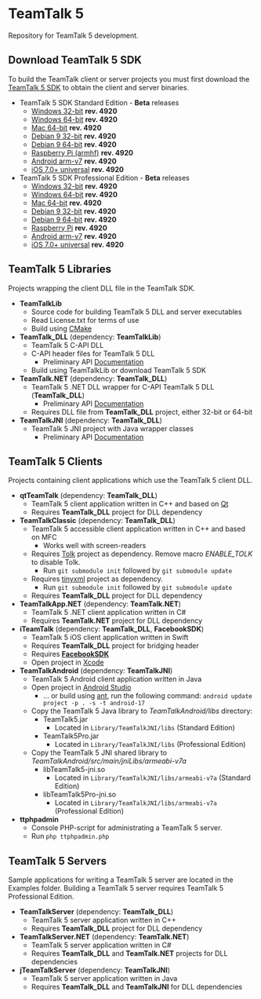 # TeamTalk 5

Repository for TeamTalk 5 development.

## Download TeamTalk 5 SDK

To build the TeamTalk client or server projects you must first download the
[TeamTalk 5 SDK](http://www.bearware.dk/?page_id=393) to obtain the client and server binaries.

* TeamTalk 5 SDK Standard Edition - **Beta** releases
  * [Windows 32-bit](http://bearware.dk/test/teamtalksdk/v5.3.1.4920/tt5sdk_v5.3.1.4920_win32.7z) **rev. 4920**
  * [Windows 64-bit](http://bearware.dk/test/teamtalksdk/v5.3.1.4920/tt5sdk_v5.3.1.4920_win64.7z) **rev. 4920**
  * [Mac 64-bit](http://bearware.dk/test/teamtalksdk/v5.3.1.4920/tt5sdk_v5.3.1.4920_macos_x86_64.7z) **rev. 4920**
  * [Debian 9 32-bit](http://bearware.dk/test/teamtalksdk/v5.3.1.4920/tt5sdk_v5.3.1.4920_debian9_i386.7z) **rev. 4920**
  * [Debian 9 64-bit](http://bearware.dk/test/teamtalksdk/v5.3.1.4920/tt5sdk_v5.3.1.4920_debian9_x86_64.7z) **rev. 4920**
  * [Raspberry Pi (armhf)](http://bearware.dk/test/teamtalksdk/v5.3.1.4920/tt5sdk_v5.3.1.4920_raspbian_armhf.7z) **rev. 4920**
  * [Android arm-v7](http://bearware.dk/test/teamtalksdk/v5.3.1.4920/tt5sdk_v5.3.1.4920_android_armv7a.7z)  **rev. 4920**
  * [iOS 7.0+ universal](http://bearware.dk/test/teamtalksdk/v5.3.1.4920/tt5sdk_v5.3.1.4920_ios_universal.7z)  **rev. 4920**
* TeamTalk 5 SDK Professional Edition - **Beta** releases
  * [Windows 32-bit](http://bearware.dk/test/teamtalksdk/v5.3.1.4920/tt5prosdk_v5.3.1.4920_win32.7z) **rev. 4920**
  * [Windows 64-bit](http://bearware.dk/test/teamtalksdk/v5.3.1.4920/tt5prosdk_v5.3.1.4920_win64.7z) **rev. 4920**
  * [Mac 64-bit](http://bearware.dk/test/teamtalksdk/v5.3.1.4920/tt5prosdk_v5.3.1.4920_macos_x86_64.7z) **rev. 4920**
  * [Debian 9 32-bit](http://bearware.dk/test/teamtalksdk/v5.3.1.4920/tt5prosdk_v5.3.1.4920_debian9_i386.7z) **rev. 4920**
  * [Debian 9 64-bit](http://bearware.dk/test/teamtalksdk/v5.3.1.4920/tt5prosdk_v5.3.1.4920_debian9_x86_64.7z) **rev. 4920**
  * [Raspberry Pi](http://bearware.dk/test/teamtalksdk/v5.3.1.4920/tt5prosdk_v5.3.1.4920_raspbian_armhf.7z) **rev. 4920**
  * [Android arm-v7](http://bearware.dk/test/teamtalksdk/v5.3.1.4920/tt5prosdk_v5.3.1.4920_android_armv7a.7z)  **rev. 4920**
  * [iOS 7.0+ universal](http://bearware.dk/test/teamtalksdk/v5.3.1.4920/tt5prosdk_v5.3.1.4920_ios_universal.7z)  **rev. 4920**

## TeamTalk 5 Libraries
Projects wrapping the client DLL file in the TeamTalk SDK.
* **TeamTalkLib**
  * Source code for building TeamTalk 5 DLL and server executables
  * Read License.txt for terms of use
  * Build using [CMake](http://www.cmake.org)
* **TeamTalk_DLL** (dependency: **TeamTalkLib**)
  * TeamTalk 5 C-API DLL
  * C-API header files for TeamTalk 5 DLL
    * Preliminary API [Documentation](http://bearware.dk/test/teamtalksdk/v5.3.1.4920/docs/C-API/)
  * Build using TeamTalkLib or download TeamTalk 5 SDK
* **TeamTalk.NET** (dependency: **TeamTalk_DLL**)
  * TeamTalk 5 .NET DLL wrapper for C-API TeamTalk 5 DLL (**TeamTalk_DLL**)
    * Preliminary API [Documentation](http://bearware.dk/test/teamtalksdk/v5.3.1.4920/docs/NET/)
  * Requires DLL file from **TeamTalk_DLL** project, either 32-bit or 64-bit
* **TeamTalkJNI** (dependency: **TeamTalk_DLL**)
  * TeamTalk 5 JNI project with Java wrapper classes
    * Preliminary API [Documentation](http://bearware.dk/test/teamtalksdk/v5.3.1.4920/docs/Java/)

## TeamTalk 5 Clients
Projects containing client applications which use the TeamTalk 5 client DLL.
* **qtTeamTalk** (dependency: **TeamTalk_DLL**)
  * TeamTalk 5 client application written in C++ and based on [Qt](http://www.qt.io)
  * Requires **TeamTalk_DLL** project for DLL dependency
* **TeamTalkClassic** (dependency: **TeamTalk_DLL**)
  * TeamTalk 5 accessible client application written in C++ and based on MFC
    * Works well with screen-readers
  * Requires [Tolk](https://github.com/dkager/tolk) project as dependency. Remove macro *ENABLE_TOLK* to disable Tolk.
    * Run ```git submodule init``` followed by ```git submodule update```
  * Requires [tinyxml](https://github.com/bear101/tinyxml) project as dependency.
    * Run ```git submodule init``` followed by ```git submodule update```
  * Requires **TeamTalk_DLL** project for DLL dependency
* **TeamTalkApp.NET** (dependency: **TeamTalk.NET**)
  * TeamTalk 5 .NET client application written in C#
  * Requires **TeamTalk.NET** project for DLL dependency
* **iTeamTalk** (dependency: **TeamTalk_DLL**, **FacebookSDK**)
  * TeamTalk 5 iOS client application written in Swift
  * Requires **TeamTalk_DLL** project for bridging header
  * Requires **[FacebookSDK](https://developers.facebook.com/docs/ios)**
  * Open project in [Xcode](https://developer.apple.com/xcode/)
* **TeamTalkAndroid** (dependency: **TeamTalkJNI**)
  * TeamTalk 5 Android client application written in Java
  * Open project in [Android Studio](https://developer.android.com/studio/intro/index.html)
    * ... or build using [ant](http://ant.apache.org), run the following command: ```android update project -p . -s -t android-17```
  * Copy the TeamTalk 5 Java library to *TeamTalkAndroid/libs* directory:
    * TeamTalk5.jar
      * Located in ```Library/TeamTalkJNI/libs``` (Standard Edition)
    * TeamTalk5Pro.jar
      * Located in ```Library/TeamTalkJNI/libs``` (Professional Edition)
  * Copy the TeamTalk 5 JNI shared library to *TeamTalkAndroid/src/main/jniLibs/armeabi-v7a*
    * libTeamTalk5-jni.so
        * Located in ```Library/TeamTalkJNI/libs/armeabi-v7a``` (Standard Edition)
    * libTeamTalk5Pro-jni.so
        * Located in ```Library/TeamTalkJNI/libs/armeabi-v7a``` (Professional Edition)
* **ttphpadmin**
  * Console PHP-script for administrating a TeamTalk 5 server.
  * Run ```php ttphpadmin.php```

## TeamTalk 5 Servers
Sample applications for writing a TeamTalk 5 server are located in the Examples folder. Building a TeamTalk 5 server requires TeamTalk 5 Professional Edition.
* **TeamTalkServer** (dependency: **TeamTalk_DLL**)
  * TeamTalk 5 server application written in C++
  * Requires **TeamTalk_DLL** project for DLL dependency
* **TeamTalkServer.NET** (dependency: **TeamTalk.NET**)
  * TeamTalk 5 server application written in C#
  * Requires **TeamTalk_DLL** and **TeamTalk.NET** projects for DLL dependencies
* **jTeamTalkServer** (dependency: **TeamTalkJNI**)
  * TeamTalk 5 server application written in Java
  * Requires **TeamTalk_DLL** and **TeamTalkJNI** for DLL dependencies
